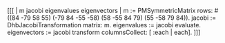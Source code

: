 [[[ 
| m jacobi eigenvalues eigenvectors |
m := PMSymmetricMatrix rows: #((84 -79 58 55)
                                 (-79 84 -55 -58)
                                 (58 -55 84 79)
                                 (55 -58 79 84)).
jacobi := DhbJacobiTransformation matrix: m.
eigenvalues := jacobi evaluate.
eigenvectors := jacobi transform columnsCollect: [ :each | each].
]]]